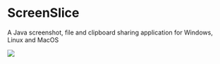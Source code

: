 ScreenSlice
===========

A Java screenshot, file and clipboard sharing application for Windows, Linux and MacOS

<a href="http://ohdanbo.com/screenslice/"><img src="http://ohdanbo.com/screenslice/screenslicelin.png"/></a>